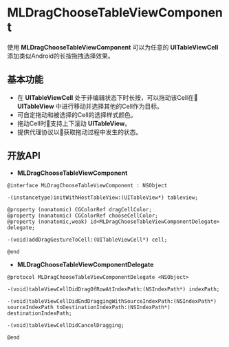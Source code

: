 # MLDragChooseTableViewComponent

 使用 **MLDragChooseTableViewComponent** 可以为任意的 **UITableViewCell** 添加类似Android的长按拖拽选择效果。

## 基本功能

* 在 **UITableViewCell** 处于非编辑状态下时长按，可以拖动该Cell在 **UITableView** 中进行移动并选择其他的Cell作为目标。
* 可自定拖动和被选择的Cell的选择样式颜色。
* 拖动Cell时支持上下滚动 **UITableView**。
* 提供代理协议以获取拖动过程中发生的状态。

## 开放API

* **MLDragChooseTableViewComponent**
```objc
@interface MLDragChooseTableViewComponent : NSObject

-(instancetype)initWithHostTableView:(UITableView*) tableview;

@property (nonatomic) CGColorRef dragCellColor;
@property (nonatomic) CGColorRef chooseCellColor;
@property (nonatomic,weak) id<MLDragChooseTableViewComponentDelegate> delegate;

-(void)addDragGestureToCell:(UITableViewCell*) cell;

@end
```



* **MLDragChooseTableViewComponentDelegate**
```objc
@protocol MLDragChooseTableViewComponentDelegate <NSObject>

-(void)tableViewCellDidDragOfRowAtIndexPath:(NSIndexPath*) indexPath;

-(void)tableViewCellDidEndDraggingWithSourceIndexPath:(NSIndexPath*) sourceIndexPath toDestinationIndexPath:(NSIndexPath*) destinationIndexPath;

-(void)tableViewCellDidCancelDragging;

@end
